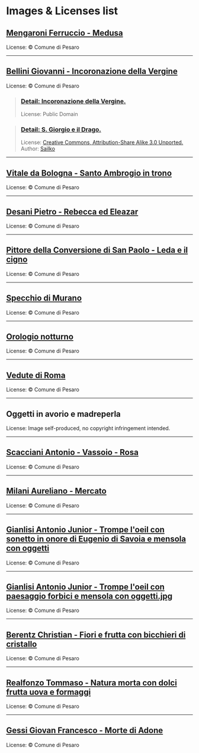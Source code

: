 # Images & Licenses list  

## [Mengaroni Ferruccio - Medusa](http://webapp.comune.pesaro.pu.it/scriptcase/app/pandora/treemenu/)

License: © Comune di Pesaro

---

## [Bellini Giovanni - Incoronazione della Vergine](http://webapp.comune.pesaro.pu.it/scriptcase/app/pandora/treemenu/)

License: © Comune di Pesaro

> ### [Detail: Incoronazione della Vergine.](https://commons.wikimedia.org/wiki/File:Pala_di_pesaro_02.jpg)
>
> License: Public Domain

> ### [Detail: S. Giorgio e il Drago.](https://commons.wikimedia.org/wiki/File:Bellini,_pala_di_pesaro_03_predella.JPG?uselang=it)
>
> License: [Creative Commons, Attribution-Share Alike 3.0 Unported.](https://creativecommons.org/licenses/by-sa/3.0/deed.en)
> Author: [Sailko](https://commons.wikimedia.org/wiki/User:Sailko)

---

## [Vitale da Bologna - Santo Ambrogio in trono](http://webapp.comune.pesaro.pu.it/scriptcase/app/pandora/treemenu/)

License: © Comune di Pesaro

---

## [Desani Pietro - Rebecca ed Eleazar](http://webapp.comune.pesaro.pu.it/scriptcase/app/pandora/treemenu/)

License: © Comune di Pesaro

---

## [Pittore della Conversione di San Paolo - Leda e il cigno](http://webapp.comune.pesaro.pu.it/scriptcase/app/pandora/treemenu/)

License: © Comune di Pesaro

---

## [Specchio di Murano](http://webapp.comune.pesaro.pu.it/scriptcase/app/pandora/treemenu/)

License: © Comune di Pesaro

---

## [Orologio notturno](http://webapp.comune.pesaro.pu.it/scriptcase/app/pandora/treemenu/)

License: © Comune di Pesaro

---

## [Vedute di Roma](http://webapp.comune.pesaro.pu.it/scriptcase/app/pandora/treemenu/)

License: © Comune di Pesaro

---

## Oggetti in avorio e madreperla

License: Image self-produced, no copyright infringement intended.

---

## [Scacciani Antonio - Vassoio - Rosa](http://webapp.comune.pesaro.pu.it/scriptcase/app/pandora/treemenu/)

License: © Comune di Pesaro

---

## [Milani Aureliano - Mercato](http://webapp.comune.pesaro.pu.it/scriptcase/app/pandora/treemenu/)

License: © Comune di Pesaro

---

## [Gianlisi Antonio Junior - Trompe l'oeil con sonetto in onore di Eugenio di Savoia e mensola con oggetti](http://webapp.comune.pesaro.pu.it/scriptcase/app/pandora/treemenu/)

License: © Comune di Pesaro

---

## [Gianlisi Antonio Junior - Trompe l'oeil con paesaggio forbici e mensola con oggetti.jpg](http://webapp.comune.pesaro.pu.it/scriptcase/app/pandora/treemenu/)

License: © Comune di Pesaro

---

## [Berentz Christian - Fiori e frutta con bicchieri di cristallo](http://webapp.comune.pesaro.pu.it/scriptcase/app/pandora/treemenu/)

License: © Comune di Pesaro

---

## [Realfonzo Tommaso - Natura morta con dolci frutta uova e formaggi](http://webapp.comune.pesaro.pu.it/scriptcase/app/pandora/treemenu/)

License: © Comune di Pesaro

---

## [Gessi Giovan Francesco - Morte di Adone](http://webapp.comune.pesaro.pu.it/scriptcase/app/pandora/treemenu/)

License: © Comune di Pesaro
